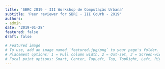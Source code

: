 ```yaml
---
title: 'SBRC 2019 - III Workshop de Computação Urbana'
subtitle: 'Peer reviewer for SBRC - III CoUrb - 2019'
authors:
- admin
date: "2019-01-28"
featured: false
draft: false

# Featured image
# To use, add an image named `featured.jpg/png` to your page's folder.
# Placement options: 1 = Full column width, 2 = Out-set, 3 = Screen-width
# Focal point options: Smart, Center, TopLeft, Top, TopRight, Left, Right, BottomLeft, Bottom, BottomRight
---
```

